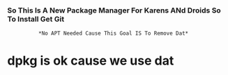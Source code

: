 ### So This Is A New Package Manager For Karens ANd Droids So To Install Get Git
              *No APT Needed Cause This Goal IS To Remove Dat*
# dpkg is ok cause we use dat
